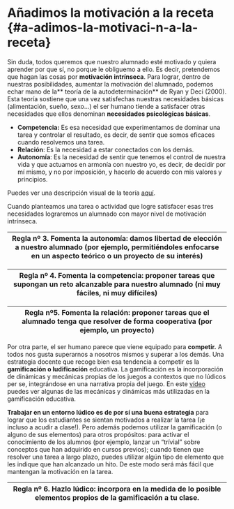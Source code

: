 # Añadimos la motivación a la receta {#a-adimos-la-motivaci-n-a-la-receta}

Sin duda, todos queremos que nuestro alumnado esté motivado y quiera aprender por que sí, no porque le obliguemo a ello. Es decir, pretendemos que hagan las cosas por **motivación intrínseca**. Para lograr, dentro de nuestras posibilidades, aumentar la motivación del alumnado, podemos echar mano de la** teoría de la autodeterminación** de Ryan y Deci \(2000\). Esta teoría sostiene que una vez satisfechas nuestras necesidades básicas \(alimentación, sueño, sexo…\) el ser humano tiende a satisfacer otras necesidades que ellos denominan **necesidades psicológicas básicas**. 

* **Competencia:** Es esa necesidad que experimentamos de dominar una tarea y controlar el resultado, es decir, de sentir que somos eficaces cuando resolvemos una tarea.
* **Relación**:  Es la necesidad a estar conectados con los demás.
* **Autonomía**: Es la necesidad de sentir que tenemos el control de nuestra vida y que actuamos en armonía con nuestro yo, es decir, de decidir por mí mismo, y no por imposición, y hacerlo de acuerdo con mis valores y principios.

 Puedes ver una descripción visual de la teoría [aquí](https://www.google.com/url?q=https://www.youtube.com/watch?v%3D3sRBBNkSXpY&sa=D&ust=1572945444150000).

Cuando planteamos una tarea o actividad que logre satisfacer esas tres necesidades lograremos un alumnado con mayor nivel de motivación intrínseca.

| Regla nº 3. Fomenta la autonomía: damos libertad de elección a nuestro alumnado \(por ejemplo, permitiéndoles enfocarse en un aspecto teórico o un proyecto de su interés\) |
| --- |


| Regla nº 4. Fomenta la competencia: proponer tareas que supongan un reto alcanzable para nuestro alumnado \(ni muy fáciles, ni muy difíciles\) |
| --- |


| Regla nº5. Fomenta la relación: proponer tareas que el alumnado tenga que resolver de forma cooperativa \(por ejemplo, un proyecto\) |
| --- |


Por otra parte, el ser humano parece que viene equipado para **competir.** A todos nos gusta superarnos a nosotros mismos y superar a los demás. Una estrategia docente que recoge bien esa tendencia a competir es la **gamificación o ludificación** educativa. La gamificación es la incorporación de dinámicas y mecánicas propias de los juegos a contextos que no lúdicos per se, integrándose en una narrativa propia del juego. En este [vídeo](https://www.google.com/url?q=https://www.youtube.com/watch?v%3DBqGj_XyKE_g&sa=D&ust=1572945444154000) puedes ver algunas de las mecánicas y dinámicas más utilizadas en la gamificación educativa.

**Trabajar en un entorno lúdico es de por sí una buena estrategia** para lograr que los estudiantes se sientan motivados a realizar la tarea \(¡e incluso a acudir a clase!\). Pero además podemos utilizar la gamificación \(o alguno de sus elementos\) para otros propósitos: para activar el conocimiento de los alumnos \(por ejemplo, lanzar un “trívial” sobre conceptos que han adquirido en cursos previos\); cuando tienen que resolver una tarea a largo plazo, puedes utilizar algún tipo de elemento que les indique que han alcanzado un hito. De este modo será más fácil que mantengan la motivación en la tarea.

| Regla nº 6. Hazlo lúdico: incorpora en la medida de lo posible elementos propios de la gamificación a tu clase. |  
| --- |

